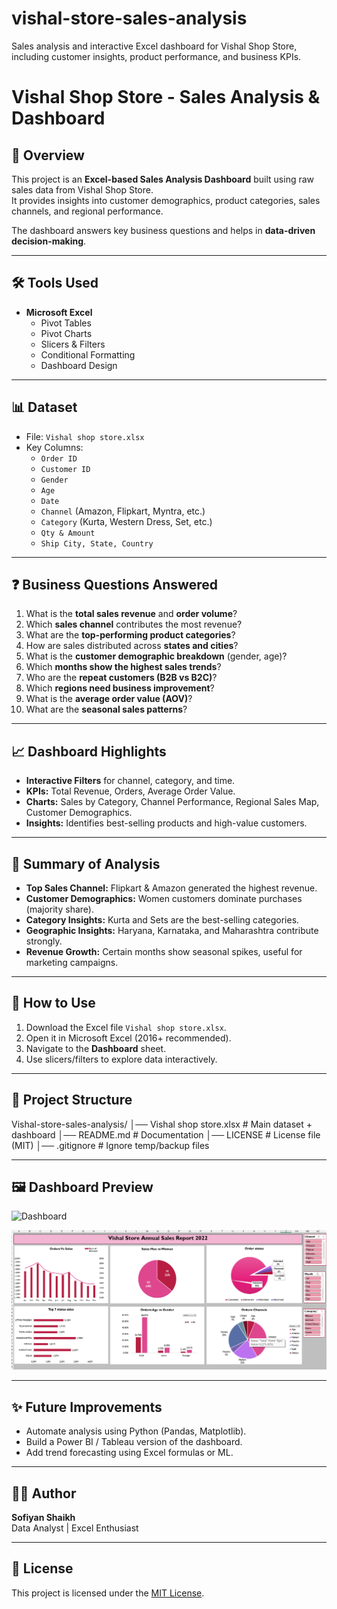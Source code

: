 # vishal-store-sales-analysis
Sales analysis and interactive Excel dashboard for Vishal Shop Store, including customer insights, product performance, and business KPIs.

# Vishal Shop Store - Sales Analysis & Dashboard

## 📌 Overview
This project is an **Excel-based Sales Analysis Dashboard** built using raw sales data from Vishal Shop Store.  
It provides insights into customer demographics, product categories, sales channels, and regional performance.  

The dashboard answers key business questions and helps in **data-driven decision-making**.

---

## 🛠 Tools Used
- **Microsoft Excel**  
  - Pivot Tables  
  - Pivot Charts  
  - Slicers & Filters  
  - Conditional Formatting  
  - Dashboard Design

---

## 📊 Dataset
- File: `Vishal shop store.xlsx`  
- Key Columns:  
  - `Order ID`  
  - `Customer ID`  
  - `Gender`  
  - `Age`  
  - `Date`  
  - `Channel` (Amazon, Flipkart, Myntra, etc.)  
  - `Category` (Kurta, Western Dress, Set, etc.)  
  - `Qty & Amount`  
  - `Ship City, State, Country`

---

## ❓ Business Questions Answered
1. What is the **total sales revenue** and **order volume**?  
2. Which **sales channel** contributes the most revenue?  
3. What are the **top-performing product categories**?  
4. How are sales distributed across **states and cities**?  
5. What is the **customer demographic breakdown** (gender, age)?  
6. Which **months show the highest sales trends**?  
7. Who are the **repeat customers (B2B vs B2C)**?  
8. Which **regions need business improvement**?  
9. What is the **average order value (AOV)**?  
10. What are the **seasonal sales patterns**?

---

## 📈 Dashboard Highlights
- **Interactive Filters** for channel, category, and time.  
- **KPIs:** Total Revenue, Orders, Average Order Value.  
- **Charts:** Sales by Category, Channel Performance, Regional Sales Map, Customer Demographics.  
- **Insights:** Identifies best-selling products and high-value customers.  

---

## 📌 Summary of Analysis
- **Top Sales Channel:** Flipkart & Amazon generated the highest revenue.  
- **Customer Demographics:** Women customers dominate purchases (majority share).  
- **Category Insights:** Kurta and Sets are the best-selling categories.  
- **Geographic Insights:** Haryana, Karnataka, and Maharashtra contribute strongly.  
- **Revenue Growth:** Certain months show seasonal spikes, useful for marketing campaigns.  

---

## 🚀 How to Use
1. Download the Excel file `Vishal shop store.xlsx`.  
2. Open it in Microsoft Excel (2016+ recommended).  
3. Navigate to the **Dashboard** sheet.  
4. Use slicers/filters to explore data interactively.  

---

## 📂 Project Structure
Vishal-store-sales-analysis/
│── Vishal shop store.xlsx   # Main dataset + dashboard
│── README.md                # Documentation
│── LICENSE                  # License file (MIT)
│── .gitignore               # Ignore temp/backup files




---

## 🖼️ Dashboard Preview
<img width="1298" height="575" alt="Dashboard" src="https://github.com/user-attachments/assets/74c001f3-a7fa-4c01-b1bc-0ab9264c4601" />

![Dashboard Preview](dashboard.png)

---

## ✨ Future Improvements
- Automate analysis using Python (Pandas, Matplotlib).  
- Build a Power BI / Tableau version of the dashboard.  
- Add trend forecasting using Excel formulas or ML.  

---

## 👩‍💻 Author
**Sofiyan Shaikh**  
Data Analyst | Excel Enthusiast  

---

## 📜 License
This project is licensed under the [MIT License](LICENSE).

